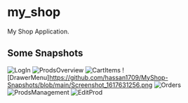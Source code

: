 # my_shop

My Shop Application.

## Some Snapshots

![LogIn](https://github.com/hassan1709/MyShop-Snapshots/blob/main/Screenshot_1617631187.png)
![ProdsOverview](https://github.com/hassan1709/MyShop-Snapshots/blob/main/Screenshot_1617631213.png)
![CartItems](https://github.com/hassan1709/MyShop-Snapshots/blob/main/Screenshot_1617631247.png)
![DrawerMenu]https://github.com/hassan1709/MyShop-Snapshots/blob/main/Screenshot_1617631256.png
![Orders](https://github.com/hassan1709/MyShop-Snapshots/blob/main/Screenshot_1617631264.png)
![ProdsManagement](https://github.com/hassan1709/MyShop-Snapshots/blob/main/Screenshot_1617631268.png)
![EditProd](https://github.com/hassan1709/MyShop-Snapshots/blob/main/Screenshot_1617631273.png)


